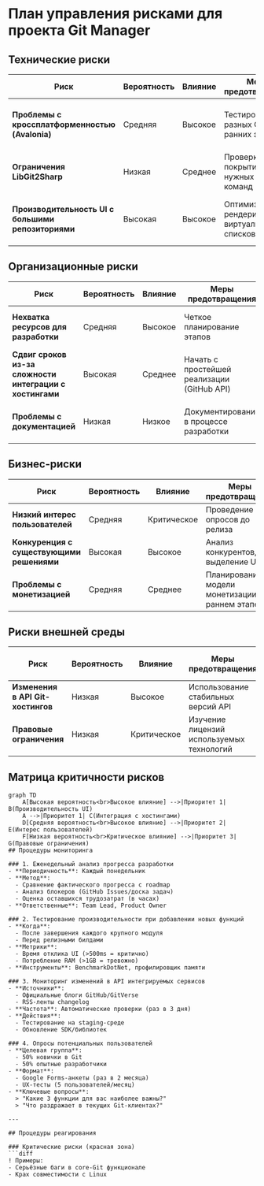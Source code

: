 # План управления рисками для проекта Git Manager

## Технические риски

| Риск | Вероятность | Влияние | Меры предотвращения | Действия при наступлении |
|------|-------------|---------|----------------------|--------------------------|
| **Проблемы с кроссплатформенностью (Avalonia)** | Средняя | Высокое | Тестирование на разных ОС на ранних этапах | Использование fallback-решений для специфичных функций ОС |
| **Ограничения LibGit2Sharp** | Низкая | Среднее | Проверка покрытия всех нужных Git-команд | Подключение git CLI как fallback |
| **Производительность UI с большими репозиториями** | Высокая | Высокое | Оптимизация рендеринга, виртуализация списков | Введение ограничений на отображаемые элементы |

## Организационные риски

| Риск | Вероятность | Влияние | Меры предотвращения | Действия при наступлении |
|------|-------------|---------|----------------------|--------------------------|
| **Нехватка ресурсов для разработки** | Средняя | Высокое | Четкое планирование этапов | Приоритизация функций, поиск дополнительных разработчиков |
| **Сдвиг сроков из-за сложности интеграции с хостингами** | Высокая | Среднее | Начать с простейшей реализации (GitHub API) | Использование готовых библиотек для API |
| **Проблемы с документацией** | Низкая | Низкое | Документирование в процессе разработки | Выделение отдельного времени на документирование |

## Бизнес-риски

| Риск | Вероятность | Влияние | Меры предотвращения | Действия при наступлении |
|------|-------------|---------|----------------------|--------------------------|
| **Низкий интерес пользователей** | Средняя | Критическое | Проведение опросов до релиза | Активный маркетинг, добавление уникальных фич |
| **Конкуренция с существующими решениями** | Высокая | Высокое | Анализ конкурентов, выделение USP | Упор на простоту и специализированные функции |
| **Проблемы с монетизацией** | Средняя | Среднее | Планирование модели монетизации на раннем этапе | Введение платных функций |

## Риски внешней среды

| Риск | Вероятность | Влияние | Меры предотвращения | Действия при наступлении |
|------|-------------|---------|----------------------|--------------------------|
| **Изменения в API Git-хостингов** | Низкая | Высокое | Использование стабильных версий API | Быстрое обновление интеграций |
| **Правовые ограничения** | Низкая | Критическое | Изучение лицензий используемых технологий | Консультация с юристом |

## Матрица критичности рисков

```mermaid
graph TD
    A[Высокая вероятность<br>Высокое влияние] -->|Приоритет 1| B(Производительность UI)
    A -->|Приоритет 1| C(Интеграция с хостингами)
    D[Средняя вероятность<br>Высокое влияние] -->|Приоритет 2| E(Интерес пользователей)
    F[Низкая вероятность<br>Критическое влияние] -->|Приоритет 3| G(Правовые ограничения)
## Процедуры мониторинга

### 1. Еженедельный анализ прогресса разработки
- **Периодичность**: Каждый понедельник  
- **Метод**:  
  - Сравнение фактического прогресса с roadmap  
  - Анализ блокеров (GitHub Issues/доска задач)  
  - Оценка оставшихся трудозатрат (в часах)  
- **Ответственные**: Team Lead, Product Owner  

### 2. Тестирование производительности при добавлении новых функций
- **Когда**:  
  - После завершения каждого крупного модуля  
  - Перед релизными билдами  
- **Метрики**:  
  - Время отклика UI (>500ms = критично)  
  - Потребление RAM (>1GB = тревожно)  
- **Инструменты**: BenchmarkDotNet, профилировщик памяти  

### 3. Мониторинг изменений в API интегрируемых сервисов
- **Источники**:  
  - Официальные блоги GitHub/GitVerse  
  - RSS-ленты changelog  
- **Частота**: Автоматические проверки (раз в 3 дня)  
- **Действия**:  
  - Тестирование на staging-среде  
  - Обновление SDK/библиотек  

### 4. Опросы потенциальных пользователей
- **Целевая группа**:  
  - 50% новички в Git  
  - 50% опытные разработчики  
- **Формат**:  
  - Google Forms-анкеты (раз в 2 месяца)  
  - UX-тесты (5 пользователей/месяц)  
- **Ключевые вопросы**:  
  > "Какие 3 функции для вас наиболее важны?"  
  > "Что раздражает в текущих Git-клиентах?"  

---

## Процедуры реагирования

### Критические риски (красная зона)
```diff
! Примеры: 
- Серьёзные баги в core-Git функционале
- Крах совместимости с Linux

